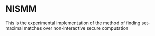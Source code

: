 # NISMM
This is the experimental implementation of the method of finding set-maximal matches over non-interactive secure computation
